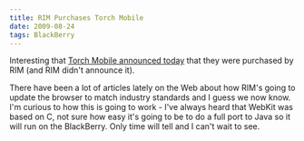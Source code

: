```yaml
---
title: RIM Purchases Torch Mobile
date: 2009-08-24
tags: BlackBerry
---
```


Interesting that [Torch Mobile announced today](http://torchmobile.com/) that they were purchased by RIM (and RIM didn't announce it).

There have been a lot of articles lately on the Web about how RIM's going to update the browser to match industry standards and I guess we now know. I'm curious to how this is going to work - I've always heard that WebKit was based on C, not sure how easy it's going to be to do a full port to Java so it will run on the BlackBerry. Only time will tell and I can't wait to see.
